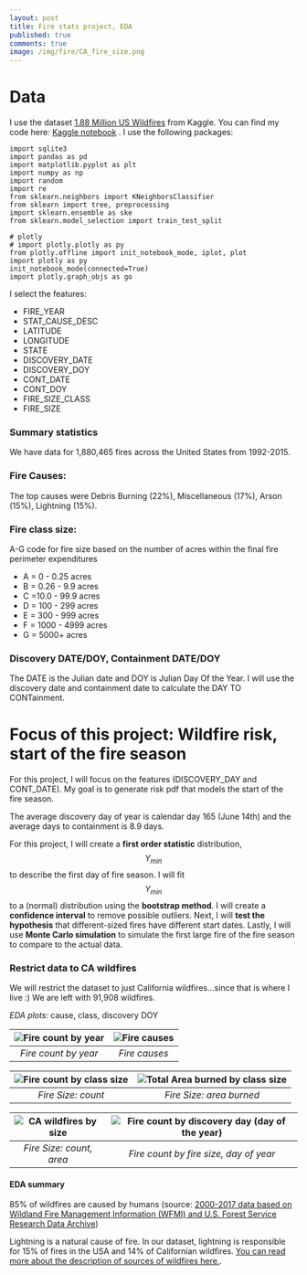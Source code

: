 ```yaml
---
layout: post
title: Fire stats project, EDA
published: true
comments: true
image: /img/fire/CA_fire_size.png
---
```


# Data

I use  the dataset [1.88 Million US Wildfires](https://www.kaggle.com/datasets/rtatman/188-million-us-wildfires) from Kaggle. You can find my code here: [Kaggle notebook](https://www.kaggle.com/code/emilykchang/stats-project-wildfire-risk) . I use the following packages:

```{python}
import sqlite3
import pandas as pd
import matplotlib.pyplot as plt
import numpy as np
import random
import re
from sklearn.neighbors import KNeighborsClassifier
from sklearn import tree, preprocessing
import sklearn.ensemble as ske
from sklearn.model_selection import train_test_split

# plotly
# import plotly.plotly as py
from plotly.offline import init_notebook_mode, iplot, plot
import plotly as py
init_notebook_mode(connected=True)
import plotly.graph_objs as go
```

I select the features:

- FIRE_YEAR
- STAT_CAUSE_DESC
- LATITUDE
- LONGITUDE
- STATE
- DISCOVERY_DATE
- DISCOVERY_DOY
- CONT_DATE
- CONT_DOY
- FIRE_SIZE_CLASS
- FIRE_SIZE 

### Summary statistics

We have data for 1,880,465 fires across the United States from 1992-2015.

### Fire Causes:

The top causes were Debris Burning (22%), Miscellaneous (17%), Arson (15%), Lightning (15%).

### Fire class size:

A-G code for fire size based on the number of acres within the final fire perimeter expenditures
- A = 0 - 0.25 acres
- B = 0.26 - 9.9 acres
- C =10.0 - 99.9 acres
- D = 100 - 299 acres
- E = 300 - 999 acres
- F = 1000 - 4999 acres
- G = 5000+ acres

### Discovery DATE/DOY, Containment DATE/DOY

The DATE is the Julian date and DOY is Julian Day Of the Year. I will use the discovery date and containment date to calculate the DAY TO CONTainment.

# Focus of this project: Wildfire risk, start of the fire season

For this project, I will focus on the features (DISCOVERY_DAY and CONT_DATE). My goal is to generate risk pdf that models the start of the fire season.

The average discovery day of year is calendar day 165 (June 14th) and the average days to containment is 8.9 days.

For this project, I will create a **first order statistic** distribution, $$Y_{min}$$ to describe the first day of fire season. I will fit $$Y_{min}$$ to a (normal) distribution using the **bootstrap method**. I will create a **confidence interval** to remove possible outliers. Next, I will **test the hypothesis** that different-sized fires have different start dates. Lastly, I will use **Monte Carlo simulation** to simulate the first large fire of the fire season to compare to the actual data.

### Restrict data to CA wildfires
We will restrict the dataset to just California wildfires...since that is where I live :) We are left with 91,908 wildfires.

*EDA plots*: cause, class, discovery DOY

| ![Fire count by year](https://github.com/mlekimchi/mlekimchi.github.io/blob/master/img/fire/__results___15_1.png?raw=true) | ![Fire causes](https://github.com/mlekimchi/mlekimchi.github.io/blob/master/img/fire/__results___15_3.png?raw=true) |
|:--:| :--:| 
| *Fire count by year* |  *Fire causes* |

| ![Fire count by class size](https://github.com/mlekimchi/mlekimchi.github.io/blob/master/img/fire/fire_size_count.png?raw=true)|  ![Total Area burned by class size](https://github.com/mlekimchi/mlekimchi.github.io/blob/master/img/fire/fire_size_area.png?raw=true)| 
|:--:| :--:| 
| *Fire Size: count* | *Fire Size: area burned* |

| ![CA wildfires by size](https://github.com/mlekimchi/mlekimchi.github.io/blob/master/img/fire/CA_fire_size.png?raw=true)| ![Fire count by discovery day (day of the year)](https://github.com/mlekimchi/mlekimchi.github.io/blob/master/img/fire/CA_date_size.png?raw=true) |
|:--:| :--:| 
| *Fire Size: count, area* | *Fire count by fire size, day of year* |

#### EDA summary
85% of wildfires are caused by humans (source: [2000-2017 data based on Wildland Fire Management Information (WFMI) and U.S. Forest Service Research Data Archive](https://www.nps.gov/articles/wildfire-causes-and-evaluation.htm))

Lightning is a natural cause of fire. In our dataset, lightning is responsible for 15% of fires in the USA and 14% of Californian wildfires. [You can read more about the description of sources of wildfires here.](https://www.nifc.gov/fire-information/fire-prevention-education-mitigation/wildfire-investigation). 
